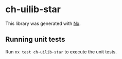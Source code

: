 # ch-uilib-star

This library was generated with [Nx](https://nx.dev).

## Running unit tests

Run `nx test ch-uilib-star` to execute the unit tests.
